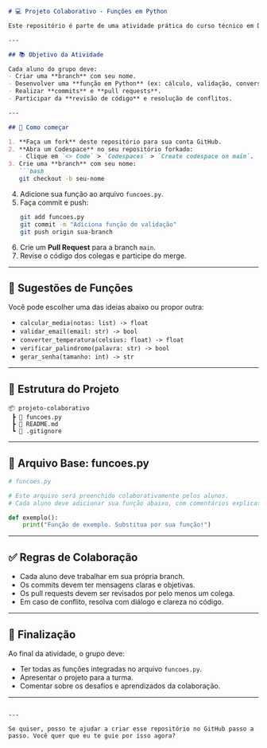 ```markdown
# 💻 Projeto Colaborativo - Funções em Python

Este repositório é parte de uma atividade prática do curso técnico em Desenvolvimento de Sistemas. O objetivo é aplicar conceitos de **Git**, **GitHub**, **controle de versão** e **trabalho em equipe** usando o ambiente online **GitHub Codespaces**.

---

## 📚 Objetivo da Atividade

Cada aluno do grupo deve:
- Criar uma **branch** com seu nome.
- Desenvolver uma **função em Python** (ex: cálculo, validação, conversão).
- Realizar **commits** e **pull requests**.
- Participar da **revisão de código** e resolução de conflitos.

---

## 🚀 Como começar

1. **Faça um fork** deste repositório para sua conta GitHub.
2. **Abra um Codespace** no seu repositório forkado:
   - Clique em `<> Code` > `Codespaces` > `Create codespace on main`.
3. Crie uma **branch** com seu nome:
   ```bash
   git checkout -b seu-nome
   ```
4. Adicione sua função ao arquivo `funcoes.py`.
5. Faça commit e push:
   ```bash
   git add funcoes.py
   git commit -m "Adiciona função de validação"
   git push origin sua-branch
   ```
6. Crie um **Pull Request** para a branch `main`.
7. Revise o código dos colegas e participe do merge.

---

## 🧠 Sugestões de Funções

Você pode escolher uma das ideias abaixo ou propor outra:
- `calcular_media(notas: list) -> float`
- `validar_email(email: str) -> bool`
- `converter_temperatura(celsius: float) -> float`
- `verificar_palindromo(palavra: str) -> bool`
- `gerar_senha(tamanho: int) -> str`

---

## 📁 Estrutura do Projeto

```
📦 projeto-colaborativo
 ┣ 📜 funcoes.py
 ┣ 📜 README.md
 ┗ 📜 .gitignore
```

---

## 📄 Arquivo Base: funcoes.py

```python
# funcoes.py

# Este arquivo será preenchido colaborativamente pelos alunos.
# Cada aluno deve adicionar sua função abaixo, com comentários explicativos.

def exemplo():
    print("Função de exemplo. Substitua por sua função!")
```

---

## ✅ Regras de Colaboração

- Cada aluno deve trabalhar em sua própria branch.
- Os commits devem ter mensagens claras e objetivas.
- Os pull requests devem ser revisados por pelo menos um colega.
- Em caso de conflito, resolva com diálogo e clareza no código.

---

## 🏁 Finalização

Ao final da atividade, o grupo deve:
- Ter todas as funções integradas no arquivo `funcoes.py`.
- Apresentar o projeto para a turma.
- Comentar sobre os desafios e aprendizados da colaboração.

---
```

---

Se quiser, posso te ajudar a criar esse repositório no GitHub passo a passo. Você quer que eu te guie por isso agora?
